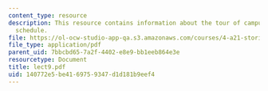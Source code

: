 ```yaml
---
content_type: resource
description: This resource contains information about the tour of campus art and tour
  schedule.
file: https://ol-ocw-studio-app-qa.s3.amazonaws.com/courses/4-a21-stories-without-words-photographing-the-first-year-fall-2006/140772e5be4169759347d1d181b9eef4_lect9.pdf
file_type: application/pdf
parent_uid: 7bbcbd65-7a2f-4402-e8e9-bb1eeb864e3e
resourcetype: Document
title: lect9.pdf
uid: 140772e5-be41-6975-9347-d1d181b9eef4
---
```

